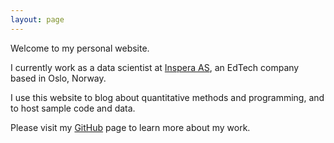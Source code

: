 ```yaml
---
layout: page
---
```


Welcome to my personal website.

I currently work as a data scientist at [Inspera AS](http://www.inspera.com), an EdTech company based in Oslo, Norway.

I use this website to blog about quantitative methods and programming, and to host sample code and data.

Please visit my [GitHub](https://github.com/ngoet) page to learn more about my work.

